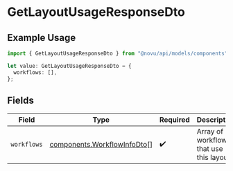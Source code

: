 # GetLayoutUsageResponseDto

## Example Usage

```typescript
import { GetLayoutUsageResponseDto } from "@novu/api/models/components";

let value: GetLayoutUsageResponseDto = {
  workflows: [],
};
```

## Fields

| Field                                                                      | Type                                                                       | Required                                                                   | Description                                                                |
| -------------------------------------------------------------------------- | -------------------------------------------------------------------------- | -------------------------------------------------------------------------- | -------------------------------------------------------------------------- |
| `workflows`                                                                | [components.WorkflowInfoDto](../../models/components/workflowinfodto.md)[] | :heavy_check_mark:                                                         | Array of workflows that use this layout                                    |